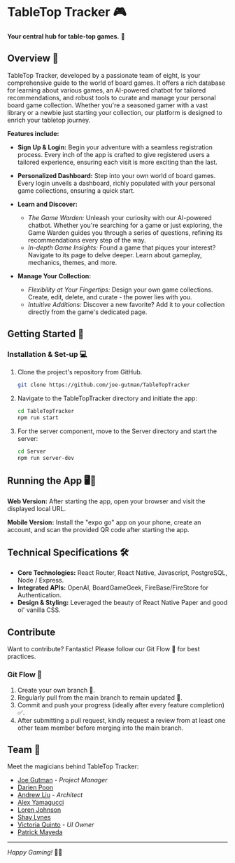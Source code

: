 # TableTop Tracker 🎮

**Your central hub for table-top games.** 🎲

## Overview 📝

TableTop Tracker, developed by a passionate team of eight, is your comprehensive guide to the world of board games. It offers a rich database for learning about various games, an AI-powered chatbot for tailored recommendations, and robust tools to curate and manage your personal board game collection. Whether you're a seasoned gamer with a vast library or a newbie just starting your collection, our platform is designed to enrich your tabletop journey.

**Features include:**

- **Sign Up & Login:** Begin your adventure with a seamless registration process. Every inch of the app is crafted to give registered users a tailored experience, ensuring each visit is more exciting than the last.

- **Personalized Dashboard:** Step into your own world of board games. Every login unveils a dashboard, richly populated with your personal game collections, ensuring a quick start.

- **Learn and Discover:** 
  - *The Game Warden:* Unleash your curiosity with our AI-powered chatbot. Whether you're searching for a game or just exploring, the Game Warden guides you through a series of questions, refining its recommendations every step of the way.
  - *In-depth Game Insights:* Found a game that piques your interest? Navigate to its page to delve deeper. Learn about gameplay, mechanics, themes, and more.

- **Manage Your Collection:** 
  - *Flexibility at Your Fingertips:* Design your own game collections. Create, edit, delete, and curate - the power lies with you.
  - *Intuitive Additions:* Discover a new favorite? Add it to your collection directly from the game's dedicated page.

<!--- 
![App Screenshot Placeholder](./path_to_image.jpg)
*Above: A glimpse of the TableTop Tracker. More visuals coming soon!*
-->

## Getting Started 🚀

### Installation & Set-up 💻

1. Clone the project's repository from GitHub.
    ```bash
    git clone https://github.com/joe-gutman/TableTopTracker
    ```

2. Navigate to the TableTopTracker directory and initiate the app:

    ```bash
    cd TableTopTracker
    npm run start
    ```
3. For the server component, move to the Server directory and start the server:
    ``` bash
    cd Server
    npm run server-dev
    ```
## Running the App 🖥️📱

**Web Version:** After starting the app, open your browser and visit the displayed local URL.

**Mobile Version:** Install the "expo go" app on your phone, create an account, and scan the provided QR code after starting the app.

## Technical Specifications 🛠️

- **Core Technologies:** React Router, React Native, Javascript, PostgreSQL, Node / Express.
- **Integrated APIs:** OpenAI, BoardGameGeek, FireBase/FireStore for Authentication.
- **Design & Styling:** Leveraged the beauty of React Native Paper and good ol' vanilla CSS.

## Contribute

Want to contribute? Fantastic! Please follow our Git Flow 🌊 for best practices.

### Git Flow 🌊

1. Create your own branch 🌿.
2. Regularly pull from the main branch to remain updated 🔄.
3. Commit and push your progress (ideally after every feature completion) ✅.
4. After submitting a pull request, kindly request a review from at least one other team member before merging into the main branch.

## Team 👥

Meet the magicians behind TableTop Tracker:

- [Joe Gutman](https://github.com/joe-gutman) - *Project Manager*
- [Darien Poon](https://github.com/darien-poon)
- [Andrew Liu](https://github.com/andeliuliu) - *Architect*
- [Alex Yamagucci](https://github.com/ayamagucci)
- [Loren Johnson](https://github.com/L-ren)
- [Shay Lynes](https://github.com/WarrenLynes)
- [Victoria Quinto](https://github.com/victoriajquinto) - *UI Owner*
- [Patrick Mayeda](https://github.com/mayedap)

---

*Happy Gaming!* 🎲👾
